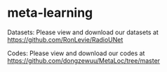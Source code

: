# meta-learning

Datasets:
Please view and download our datasets at https://github.com/RonLevie/RadioUNet

Codes:
Please view and download our codes at https://github.com/dongzewuu/MetaLoc/tree/master
